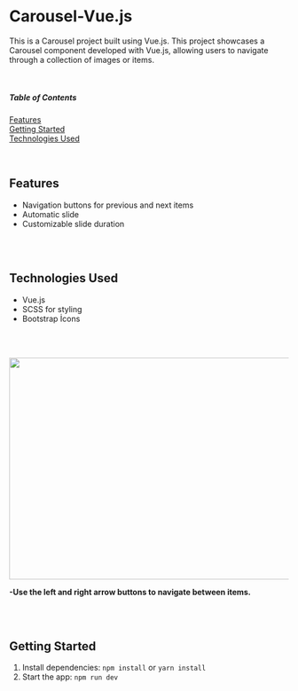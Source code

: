 # Carousel-Vue.js
This is a Carousel project built using Vue.js.
This project showcases a Carousel component developed with Vue.js, allowing users to navigate through a collection of images or items.


<br>

##### Table of Contents  
[Features](#features)  
[Getting Started](#getting-started)  
[Technologies Used](#technologies)  

<br> 

<a name="features"></a>
## Features
- Navigation buttons for previous and next items
- Automatic slide
- Customizable slide duration

<br><br>

<a name ="technologies"></a>
## Technologies Used

- Vue.js
- SCSS for styling
- Bootstrap İcons

<br><br>

<img src  ="https://github.com/sonaykara/Carousel-Vue.js/assets/108528598/62fa1f6d-b262-4bec-b8fb-7662dbf2998a" width="600" height="400">

<strong >-Use the left and right arrow buttons to navigate between items.</strong>


<br>
<br>

<a name="getting-started"></a>
## Getting Started
1. Install dependencies: `npm install` or `yarn install`
2. Start the app: `npm run dev`

